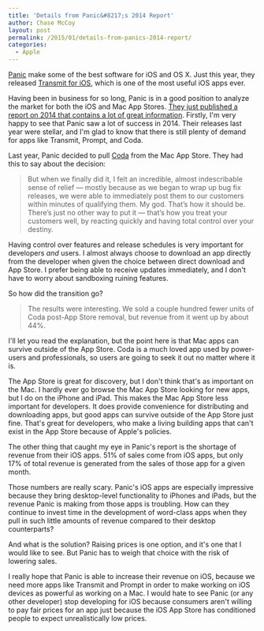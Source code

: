 ```yaml
---
title: 'Details from Panic&#8217;s 2014 Report'
author: Chase McCoy
layout: post
permalink: /2015/01/details-from-panics-2014-report/
categories:
  - Apple
---
```

[Panic][1] make some of the best software for iOS and OS X. Just this year, they released [Transmit for iOS][2], which is one of the most useful iOS apps ever.

Having been in business for so long, Panic is in a good position to analyze the market for both the iOS and Mac App Stores. [They just published a report on 2014 that contains a lot of great information][3]. Firstly, I'm very happy to see that Panic saw a lot of success in 2014. Their releases last year were stellar, and I'm glad to know that there is still plenty of demand for apps like Transmit, Prompt, and Coda.

Last year, Panic decided to pull [Coda][4] from the Mac App Store. They had this to say about the decision:

> But when we finally did it, I felt an incredible, almost indescribable sense of relief — mostly because as we began to wrap up bug fix releases, we were able to immediately post them to our customers within minutes of qualifying them. My god. That’s how it should be. There’s just no other way to put it — that’s how you treat your customers well, by reacting quickly and having total control over your destiny. 

Having control over features and release schedules is very important for developers *and* users. I almost always choose to download an app directly from the developer when given the choice between direct download and App Store. I prefer being able to receive updates immediately, and I don't have to worry about sandboxing ruining features.

So how did the transition go?

> The results were interesting. We sold a couple hundred fewer units of Coda post-App Store removal, but revenue from it went up by about 44%. 

I'll let you read the explanation, but the point here is that Mac apps can survive outside of the App Store. Coda is a much loved app used by power-users and professionals, so users are going to seek it out no matter where it is.

The App Store is great for discovery, but I don't think that's as important on the Mac. I hardly ever go browse the Mac App Store looking for new apps, but I do on the iPhone and iPad. This makes the Mac App Store less important for developers. It does provide convenience for distributing and downloading apps, but good apps can survive outside of the App Store just fine. That's great for developers, who make a living building apps that can't exist in the App Store because of Apple's policies.

The other thing that caught my eye in Panic's report is the shortage of revenue from their iOS apps. 51% of sales come from iOS apps, but only 17% of total revenue is generated from the sales of those app for a given month.

Those numbers are really scary. Panic's iOS apps are especially impressive because they bring desktop-level functionality to iPhones and iPads, but the revenue Panic is making from those apps is troubling. How can they continue to invest time in the development of word-class apps when they pull in such little amounts of revenue compared to their desktop counterparts?

And what is the solution? Raising prices is one option, and it's one that I would like to see. But Panic has to weigh that choice with the risk of lowering sales.

I really hope that Panic is able to increase their revenue on iOS, because we need more apps like Transmit and Prompt in order to make working on iOS devices as powerful as working on a Mac. I would hate to see Panic (or any other developer) stop developing for iOS because consumers aren't willing to pay fair prices for an app just because the iOS App Store has conditioned people to expect unrealistically low prices.

 [1]: https://panic.com/
 [2]: https://panic.com/transmit-ios/
 [3]: http://www.panic.com/blog/the-2014-panic-report/
 [4]: https://panic.com/coda/